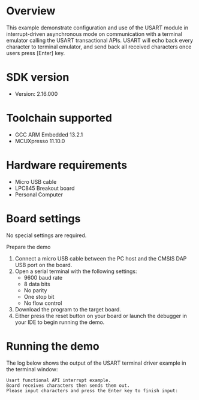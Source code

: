 Overview
========
This example demonstrate configuration and use of the USART module in interrupt-driven 
asynchronous mode on communication with a terminal emulator calling the USART 
transactional APIs. USART will echo back every character to terminal emulator, and send
back all received characters once users press [Enter] key.

SDK version
===========
- Version: 2.16.000

Toolchain supported
===================
- GCC ARM Embedded  13.2.1
- MCUXpresso  11.10.0

Hardware requirements
=====================
- Micro USB cable
- LPC845 Breakout board
- Personal Computer

Board settings
==============
No special settings are required.

Prepare the demo
1.  Connect a micro USB cable between the PC host and the CMSIS DAP USB port on the board.
2.  Open a serial terminal with the following settings:
    - 9600 baud rate
    - 8 data bits
    - No parity
    - One stop bit
    - No flow control
3.  Download the program to the target board.
4.  Either press the reset button on your board or launch the debugger in your IDE to begin running the demo.

Running the demo
================
The log below shows the output of the USART terminal driver example in the terminal window:
~~~~~~~~~~~~~~~~~~~~~~~~~~~~~~~~~~~
Usart functional API interrupt example.
Board receives characters then sends them out.
Please input characters and press the Enter key to finish input:

~~~~~~~~~~~~~~~~~~~~~~~~~~~~~~~~~~~
